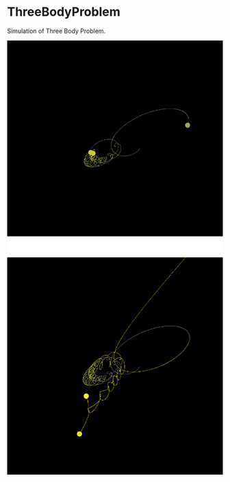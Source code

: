 # ThreeBodyProblem
Simulation of Three Body Problem.


![screenshot](./image1.png)
![screenshot](./image2.png)
